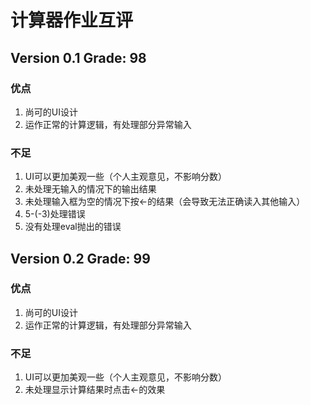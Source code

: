 # 计算器作业互评

## Version 0.1 Grade: 98

### 优点

1. 尚可的UI设计
1. 运作正常的计算逻辑，有处理部分异常输入

### 不足

1. UI可以更加美观一些（个人主观意见，不影响分数）
1. 未处理无输入的情况下的输出结果
1. 未处理输入框为空的情况下按<-的结果（会导致无法正确读入其他输入）
1. 5-(-3)处理错误
1. 没有处理eval抛出的错误

## Version 0.2 Grade: 99

### 优点

1. 尚可的UI设计
1. 运作正常的计算逻辑，有处理部分异常输入

### 不足

1. UI可以更加美观一些（个人主观意见，不影响分数）
1. 未处理显示计算结果时点击<-的效果